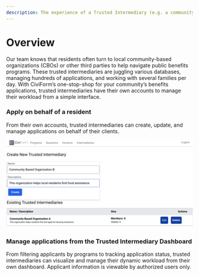 ```yaml
---
description: The experience of a Trusted Intermediary (e.g. a community based organization)
---
```


# Overview

Our team knows that residents often turn to local community-based organizations (CBOs) or other third parties to help navigate public benefits programs. These trusted intermediaries are juggling various databases, managing hundreds of applications, and working with several families per day. With CiviForm’s one-stop-shop for your community’s benefits applications, trusted intermediaries have their own accounts to manage their workload from a simple interface.

### Apply on behalf of a resident&#x20;

From their own accounts, trusted intermediaries can create, update, and manage applications on behalf of their clients.

![A Civiform Admin can create a new profile for an organization that applies on behalf of residents.](<../.gitbook/assets/Screenshot 2022-03-29 2.16.56 PM.png>)

### Manage applications from the Trusted Intermediary Dashboard&#x20;

From filtering applicants by programs to tracking application status, trusted intermediaries can visualize and manage their dynamic workload from their own dashboard. Applicant information is viewable by authorized users only.
